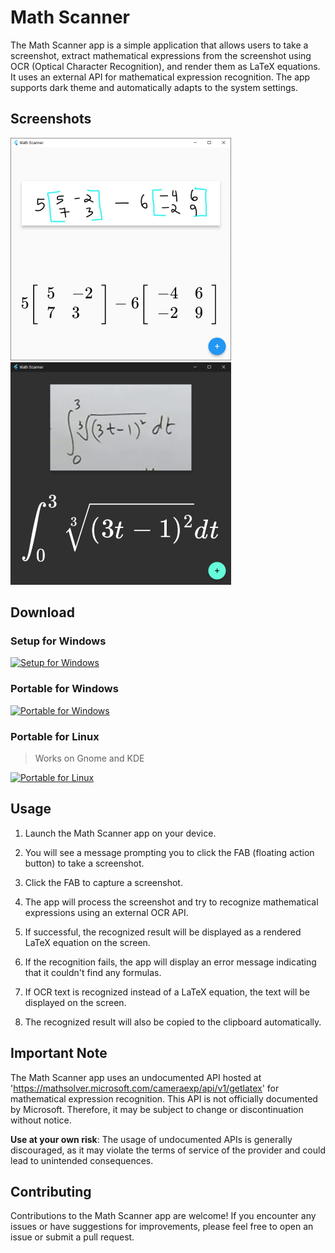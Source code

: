 # Math Scanner

The Math Scanner app is a simple application that allows users to take a screenshot, extract mathematical expressions from the screenshot using OCR (Optical Character Recognition), and render them as LaTeX equations. It uses an external API for mathematical expression recognition. The app supports dark theme and automatically adapts to the system settings.

## Screenshots

![Screenshot_1](screenshots/1.png)
![Screenshot_2](screenshots/2.png)

## Download

### Setup for Windows
[![Setup for Windows](https://img.shields.io/badge/Math__Scanner.exe-download-lightGreen?style=for-the-badge&logo=windows)](https://github.com/ekrem-qb/math_scan/releases/latest/download/Math_Scanner.exe)

### Portable for Windows
[![Portable for Windows](https://img.shields.io/badge/Math__Scanner.zip-download-blue?style=for-the-badge&logo=windows)](https://github.com/ekrem-qb/math_scan/releases/latest/download/Math_Scanner-portable.zip)

### Portable for Linux
> Works on Gnome and KDE

[![Portable for Linux](https://img.shields.io/badge/Math__Scanner.zip-download-orange?style=for-the-badge&logo=linux&logoColor=white)](https://github.com/ekrem-qb/math_scan/releases/latest/download/Math_Scanner-linux.zip)

## Usage

1. Launch the Math Scanner app on your device.

2. You will see a message prompting you to click the FAB (floating action button) to take a screenshot.

3. Click the FAB to capture a screenshot.

4. The app will process the screenshot and try to recognize mathematical expressions using an external OCR API.

5. If successful, the recognized result will be displayed as a rendered LaTeX equation on the screen.

6. If the recognition fails, the app will display an error message indicating that it couldn't find any formulas.

7. If OCR text is recognized instead of a LaTeX equation, the text will be displayed on the screen.

8. The recognized result will also be copied to the clipboard automatically.

## Important Note

The Math Scanner app uses an undocumented API hosted at 'https://mathsolver.microsoft.com/cameraexp/api/v1/getlatex' for mathematical expression recognition. This API is not officially documented by Microsoft. Therefore, it may be subject to change or discontinuation without notice.

**Use at your own risk**: The usage of undocumented APIs is generally discouraged, as it may violate the terms of service of the provider and could lead to unintended consequences.

## Contributing

Contributions to the Math Scanner app are welcome! If you encounter any issues or have suggestions for improvements, please feel free to open an issue or submit a pull request.
